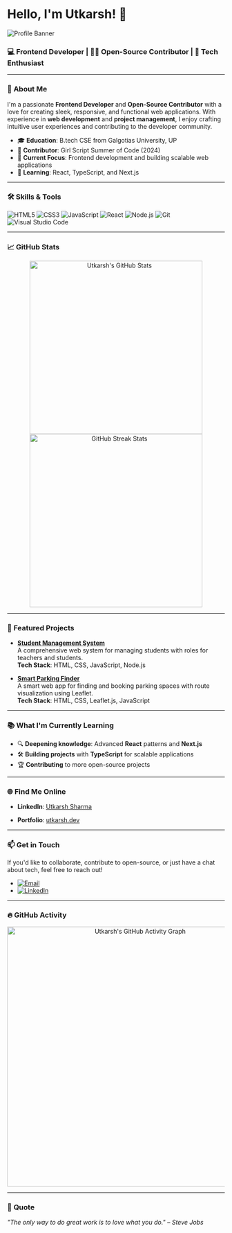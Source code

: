 # Hello, I'm Utkarsh! 👋

![Profile Banner](https://your-image-url.com/banner.png)

### 💻 Frontend Developer | 👨‍💻 Open-Source Contributor | 🚀 Tech Enthusiast

---

### 🌟 **About Me**
I'm a passionate **Frontend Developer** and **Open-Source Contributor** with a love for creating sleek, responsive, and functional web applications. With experience in **web development** and **project management**, I enjoy crafting intuitive user experiences and contributing to the developer community.

- 🎓 **Education**: B.tech CSE from Galgotias University, UP
- 🌟 **Contributor**: Girl Script Summer of Code (2024)
- 🔭 **Current Focus**: Frontend development and building scalable web applications
- 🌱 **Learning**: React, TypeScript, and Next.js

---

### 🛠️ **Skills & Tools**
![HTML5](https://img.shields.io/badge/-HTML5-E34F26?style=flat&logo=html5&logoColor=white)
![CSS3](https://img.shields.io/badge/-CSS3-1572B6?style=flat&logo=css3&logoColor=white)
![JavaScript](https://img.shields.io/badge/-JavaScript-F7DF1E?style=flat&logo=javascript&logoColor=black)
![React](https://img.shields.io/badge/-React-61DAFB?style=flat&logo=react&logoColor=black)
![Node.js](https://img.shields.io/badge/-Node.js-339933?style=flat&logo=node.js&logoColor=white)
![Git](https://img.shields.io/badge/-Git-F05032?style=flat&logo=git&logoColor=white)
![Visual Studio Code](https://img.shields.io/badge/-VS%20Code-007ACC?style=flat&logo=visual-studio-code&logoColor=white)

---

### 📈 **GitHub Stats**
<p align="center">
  <img src="https://github-readme-stats.vercel.app/api?username=your-github-username&show_icons=true&theme=radical" alt="Utkarsh's GitHub Stats" width="400"/>
  <img src="https://github-readme-streak-stats.herokuapp.com/?user=your-github-username&theme=radical" alt="GitHub Streak Stats" width="400"/>
</p>

---

### 🚀 **Featured Projects**

- [**Student Management System**](https://github.com/your-repo/student-management-system)  
  A comprehensive web system for managing students with roles for teachers and students.  
  **Tech Stack**: HTML, CSS, JavaScript, Node.js
  
- [**Smart Parking Finder**](https://github.com/your-repo/smart-parking-finder)  
  A smart web app for finding and booking parking spaces with route visualization using Leaflet.  
  **Tech Stack**: HTML, CSS, Leaflet.js, JavaScript

---

### 📚 **What I'm Currently Learning**
- 🔍 **Deepening knowledge**: Advanced **React** patterns and **Next.js**
- 🛠 **Building projects** with **TypeScript** for scalable applications
- 🏆 **Contributing** to more open-source projects

---

### 🌐 **Find Me Online**
- **LinkedIn**: [Utkarsh Sharma]([https://www.linkedin.com/in/yourprofile/](https://www.linkedin.com/in/utkarsh-sharma-6b41a4274/))

- **Portfolio**: [utkarsh.dev](https://your-portfolio-url.com)

---

### 📫 **Get in Touch**
If you'd like to collaborate, contribute to open-source, or just have a chat about tech, feel free to reach out!

- [![Email](https://img.shields.io/badge/-Email-D14836?style=flat&logo=gmail&logoColor=white)](mailto:999bobbysharma@gmail.com)
- [![LinkedIn](https://img.shields.io/badge/-LinkedIn-blue?style=flat&logo=linkedin&logoColor=white)](https://[www.linkedin.com/in/yourprofile](https://www.linkedin.com/in/utkarsh-sharma-6b41a4274/))


---

### 🔥 **GitHub Activity**
<p align="center">
  <img src="https://activity-graph.herokuapp.com/graph?username=Utkarsh18018&theme=rogue" alt="Utkarsh's GitHub Activity Graph" width="600"/>
</p>

---

### 💬 **Quote**
_"The only way to do great work is to love what you do." – Steve Jobs_
